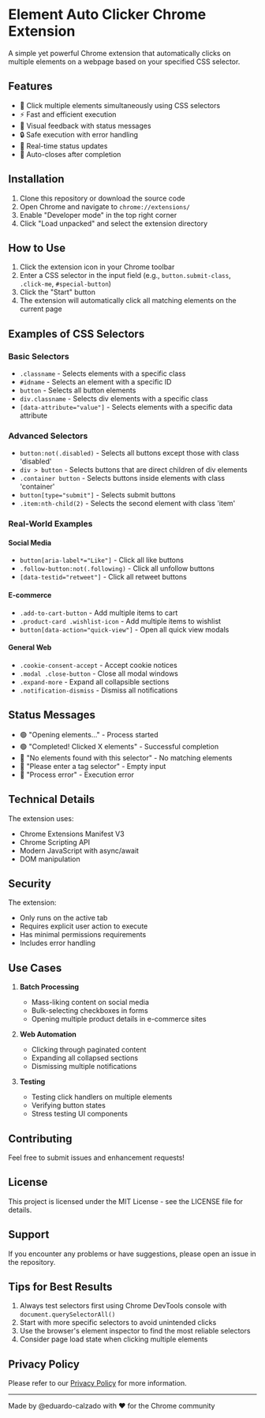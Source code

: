 # Element Auto Clicker Chrome Extension

A simple yet powerful Chrome extension that automatically clicks on multiple elements on a webpage based on your specified CSS selector.

## Features

- 🎯 Click multiple elements simultaneously using CSS selectors
- ⚡ Fast and efficient execution
- 🎨 Visual feedback with status messages
- 🔒 Safe execution with error handling
- 👀 Real-time status updates
- 🚀 Auto-closes after completion

## Installation

1. Clone this repository or download the source code
2. Open Chrome and navigate to `chrome://extensions/`
3. Enable "Developer mode" in the top right corner
4. Click "Load unpacked" and select the extension directory

## How to Use

1. Click the extension icon in your Chrome toolbar
2. Enter a CSS selector in the input field (e.g., `button.submit-class`, `.click-me`, `#special-button`)
3. Click the "Start" button
4. The extension will automatically click all matching elements on the current page

## Examples of CSS Selectors

### Basic Selectors
- `.classname` - Selects elements with a specific class
- `#idname` - Selects an element with a specific ID
- `button` - Selects all button elements
- `div.classname` - Selects div elements with a specific class
- `[data-attribute="value"]` - Selects elements with a specific data attribute

### Advanced Selectors
- `button:not(.disabled)` - Selects all buttons except those with class 'disabled'
- `div > button` - Selects buttons that are direct children of div elements
- `.container button` - Selects buttons inside elements with class 'container'
- `button[type="submit"]` - Selects submit buttons
- `.item:nth-child(2)` - Selects the second element with class 'item'

### Real-World Examples

#### Social Media
- `button[aria-label*="Like"]` - Click all like buttons
- `.follow-button:not(.following)` - Click all unfollow buttons
- `[data-testid="retweet"]` - Click all retweet buttons

#### E-commerce
- `.add-to-cart-button` - Add multiple items to cart
- `.product-card .wishlist-icon` - Add multiple items to wishlist
- `button[data-action="quick-view"]` - Open all quick view modals

#### General Web
- `.cookie-consent-accept` - Accept cookie notices
- `.modal .close-button` - Close all modal windows
- `.expand-more` - Expand all collapsible sections
- `.notification-dismiss` - Dismiss all notifications

## Status Messages

- 🟢 "Opening elements..." - Process started
- 🟢 "Completed! Clicked X elements" - Successful completion
- 🔴 "No elements found with this selector" - No matching elements
- 🔴 "Please enter a tag selector" - Empty input
- 🔴 "Process error" - Execution error

## Technical Details

The extension uses:
- Chrome Extensions Manifest V3
- Chrome Scripting API
- Modern JavaScript with async/await
- DOM manipulation

## Security

The extension:
- Only runs on the active tab
- Requires explicit user action to execute
- Has minimal permissions requirements
- Includes error handling

## Use Cases

1. **Batch Processing**
   - Mass-liking content on social media
   - Bulk-selecting checkboxes in forms
   - Opening multiple product details in e-commerce sites

2. **Web Automation**
   - Clicking through paginated content
   - Expanding all collapsed sections
   - Dismissing multiple notifications

3. **Testing**
   - Testing click handlers on multiple elements
   - Verifying button states
   - Stress testing UI components

## Contributing

Feel free to submit issues and enhancement requests!

## License

This project is licensed under the MIT License - see the LICENSE file for details.

## Support

If you encounter any problems or have suggestions, please open an issue in the repository.

## Tips for Best Results

1. Always test selectors first using Chrome DevTools console with `document.querySelectorAll()`
2. Start with more specific selectors to avoid unintended clicks
3. Use the browser's element inspector to find the most reliable selectors
4. Consider page load state when clicking multiple elements

## Privacy Policy

Please refer to our [Privacy Policy](PRIVACY_POLICY.md) for more information.

---

Made by @eduardo-calzado with ❤️ for the Chrome community